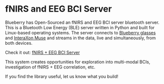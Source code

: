 # fNIRS and EEG BCI Server

Blueberry has Open-Sourced an fNIRS and EEG BCI server bluetooth server. This is a Bluetooth Low Energy (BLE) server written in Python and built for Linux-based operating systems. The server connects to [Blueberry glasses](https://blueberryx.com/) and [InteraXon Muse](https://choosemuse.com/) and streams in the data, live and simultaneously, from both devices.

Check it out: [fNIRS + EEG BCI Server](https://github.com/CaydenPierce/fNIRS-EEG-Server)

This system creates opportunities for exploration into multi-modal BCIs, investigation of fNIRS + EEG correlation, etc.

If you find the library useful, let us know what you build!
